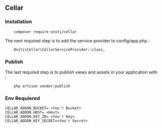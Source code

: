 
## Cellar ##
 
### Installation ###
 
```
    composer require oniti/cellar
```

The next required step is to add the service provider to config/app.php :
```
    Oniti\Cellar\CellarServiceProvider::class,
```
 
### Publish ###
 
The last required step is to publish views and assets in your application with :
```
    php artisan vendor:publish
```

### Env Requiered ###

```
CELLAR_ADDON_BUCKET= <You'r Bucket>
CELLAR_ADDON_HOST= <Host>
CELLAR_ADDON_KEY_ID= <You'r Key>
CELLAR_ADDON_KEY_SECRET=<You'r Secret>
```